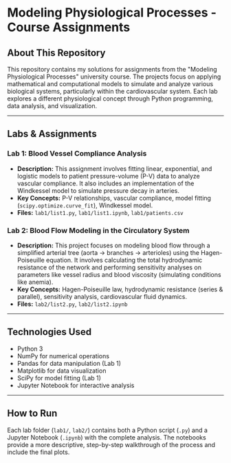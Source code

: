 # Modeling Physiological Processes - Course Assignments

## About This Repository

This repository contains my solutions for assignments from the "Modeling Physiological Processes" university course. The projects focus on applying mathematical and computational models to simulate and analyze various biological systems, particularly within the cardiovascular system. Each lab explores a different physiological concept through Python programming, data analysis, and visualization.

---

## Labs & Assignments

### Lab 1: Blood Vessel Compliance Analysis
* **Description:** This assignment involves fitting linear, exponential, and logistic models to patient pressure-volume (P-V) data to analyze vascular compliance. It also includes an implementation of the Windkessel model to simulate pressure decay in arteries.
* **Key Concepts:** P-V relationships, vascular compliance, model fitting (`scipy.optimize.curve_fit`), Windkessel model.
* **Files:** `lab1/list1.py`, `lab1/list1.ipynb`, `lab1/patients.csv`

### Lab 2: Blood Flow Modeling in the Circulatory System
* **Description:** This project focuses on modeling blood flow through a simplified arterial tree (aorta -> branches -> arterioles) using the Hagen-Poiseuille equation. It involves calculating the total hydrodynamic resistance of the network and performing sensitivity analyses on parameters like vessel radius and blood viscosity (simulating conditions like anemia).
* **Key Concepts:** Hagen-Poiseuille law, hydrodynamic resistance (series & parallel), sensitivity analysis, cardiovascular fluid dynamics.
* **Files:** `lab2/list2.py`, `lab2/list2.ipynb`

---

## Technologies Used
* Python 3
* NumPy for numerical operations
* Pandas for data manipulation (Lab 1)
* Matplotlib for data visualization
* SciPy for model fitting (Lab 1)
* Jupyter Notebook for interactive analysis

---

## How to Run

Each lab folder (`lab1/`, `lab2/`) contains both a Python script (`.py`) and a Jupyter Notebook (`.ipynb`) with the complete analysis. The notebooks provide a more descriptive, step-by-step walkthrough of the process and include the final plots.
